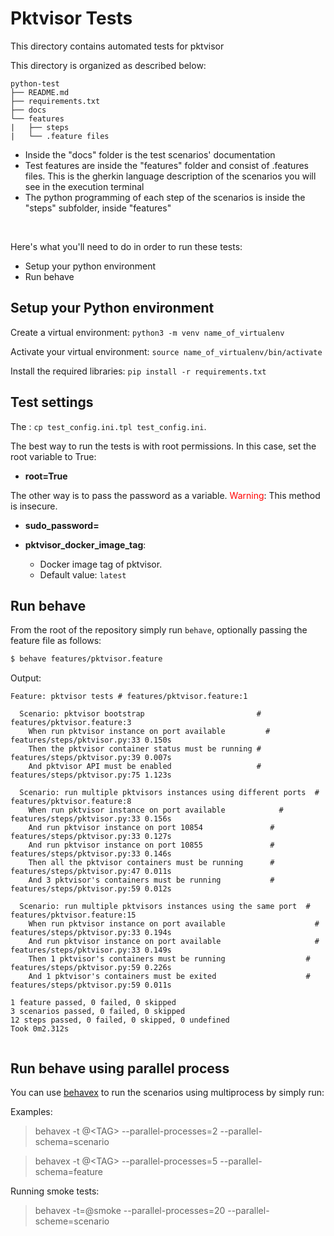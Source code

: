 # Pktvisor Tests
This directory contains automated tests for pktvisor


This directory is organized as described below:


```
python-test
├── README.md
├── requirements.txt
├── docs
└── features
|   ├── steps
|   └── .feature files

```

- Inside the "docs" folder is the test scenarios' documentation
- Test features are inside the "features" folder and consist of .features files. This is the gherkin language description of the scenarios you will see in the execution terminal
- The python programming of each step of the scenarios is inside the "steps" subfolder, inside "features"


<br>

Here's what you'll need to do in order to run these tests:
- Setup your python environment
- Run behave

## Setup your Python environment
Create a virtual environment: `python3 -m venv name_of_virtualenv`

Activate your virtual environment: `source name_of_virtualenv/bin/activate`

Install the required libraries: `pip install -r requirements.txt`

## Test settings
The : `cp test_config.ini.tpl test_config.ini`.

The best way to run the tests is with root permissions. In this case, set the root variable to True:
- **root=True**

The other way is to pass the password as a variable. <span style="color:red">Warning</span>: This method is insecure.
- **sudo_password=<sudo-password>**

- **pktvisor_docker_image_tag**:
  - Docker image tag of pktvisor.
  - Default value: `latest`

## Run behave
From the root of the repository simply run `behave`, optionally passing the feature file as follows:

```sh
$ behave features/pktvisor.feature
```

Output:

```
Feature: pktvisor tests # features/pktvisor.feature:1

  Scenario: pktvisor bootstrap                         # features/pktvisor.feature:3
    When run pktvisor instance on port available         # features/steps/pktvisor.py:33 0.150s
    Then the pktvisor container status must be running # features/steps/pktvisor.py:39 0.007s
    And pktvisor API must be enabled                   # features/steps/pktvisor.py:75 1.123s

  Scenario: run multiple pktvisors instances using different ports  # features/pktvisor.feature:8
    When run pktvisor instance on port available            # features/steps/pktvisor.py:33 0.156s
    And run pktvisor instance on port 10854               # features/steps/pktvisor.py:33 0.127s
    And run pktvisor instance on port 10855               # features/steps/pktvisor.py:33 0.146s
    Then all the pktvisor containers must be running      # features/steps/pktvisor.py:47 0.011s
    And 3 pktvisor's containers must be running           # features/steps/pktvisor.py:59 0.012s

  Scenario: run multiple pktvisors instances using the same port  # features/pktvisor.feature:15
    When run pktvisor instance on port available                    # features/steps/pktvisor.py:33 0.194s
    And run pktvisor instance on port available                     # features/steps/pktvisor.py:33 0.149s
    Then 1 pktvisor's containers must be running                  # features/steps/pktvisor.py:59 0.226s
    And 1 pktvisor's containers must be exited                    # features/steps/pktvisor.py:59 0.011s

1 feature passed, 0 failed, 0 skipped
3 scenarios passed, 0 failed, 0 skipped
12 steps passed, 0 failed, 0 skipped, 0 undefined
Took 0m2.312s


```

## Run behave using parallel process

You can use [behavex](https://github.com/hrcorval/behavex) to run the scenarios using multiprocess by simply run:

Examples:

> behavex -t @\<TAG\> --parallel-processes=2 --parallel-schema=scenario

> behavex -t @\<TAG\> --parallel-processes=5 --parallel-schema=feature

Running smoke tests:

> behavex -t=@smoke --parallel-processes=20 --parallel-scheme=scenario
